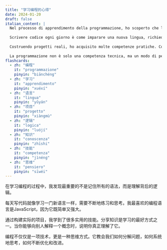 ```yaml
---
title: "学习编程的心得"
date: 2024-01-20
draft: false
italian_content: |
  Nel processo di apprendimento della programmazione, ho scoperto che la cosa più importante non è memorizzare tutta la sintassi, ma comprendere la logica sottostante.
  
  Scrivere codice ogni giorno è come imparare una nuova lingua, richiede pratica e riflessione costanti. Il mio linguaggio di programmazione preferito è JavaScript, perché è sia semplice che potente.
  
  Costruendo progetti reali, ho acquisito molte competenze pratiche. Condividere la conoscenza è uno dei modi migliori per imparare. Quando riesci a spiegare un concetto a qualcun altro, significa che lo hai veramente compreso.
  
  La programmazione non è solo una competenza tecnica, ma un modo di pensare. Ci insegna come scomporre i problemi, come pensare sistematicamente, come ottimizzare e migliorare continuamente.
flashcards:
  - zh: "编程"
    it: "programmazione"
    pinyin: "biānchéng"
  - zh: "学习"
    it: "apprendimento"
    pinyin: "xuéxí"
  - zh: "语言"
    it: "lingua"
    pinyin: "yǔyán"
  - zh: "项目"
    it: "progetto"
    pinyin: "xiàngmù"
  - zh: "逻辑"
    it: "logica"
    pinyin: "luójí"
  - zh: "知识"
    it: "conoscenza"
    pinyin: "zhīshi"
  - zh: "技能"
    it: "competenza"
    pinyin: "jìnéng"
  - zh: "思维"
    it: "pensiero"
    pinyin: "sīwéi"
---
```


在学习编程的过程中，我发现最重要的不是记住所有的语法，而是理解背后的逻辑。

每天写代码就像学习一门新语言一样，需要不断地练习和思考。我最喜欢的编程语言是JavaScript，因为它既简单又强大。

通过构建实际的项目，我学到了很多实用的技能。分享知识是学习的最好方式之一。当你能够向别人解释一个概念时，说明你真正理解了它。

编程不仅仅是一项技术，更是一种思维方式。它教会我们如何分解问题，如何系统地思考，如何不断优化和改进。